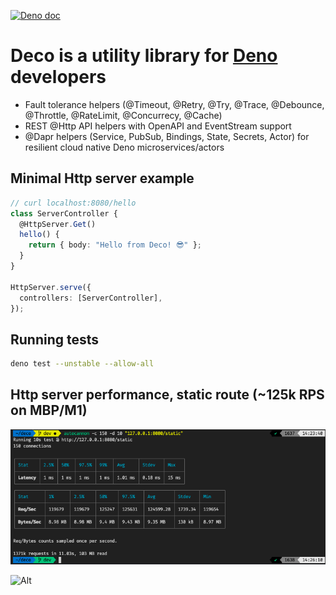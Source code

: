 [![Deno doc](https://doc.deno.land/badge.svg)](https://doc.deno.land/https/deno.land/x/deco/mod.ts)

# Deco is a utility library for [Deno](https://deno.land) developers

- Fault tolerance helpers (@Timeout, @Retry, @Try, @Trace, @Debounce, @Throttle,
  @RateLimit, @Concurrecy, @Cache)
- REST @Http API helpers with OpenAPI and EventStream support
- @Dapr helpers (Service, PubSub, Bindings, State, Secrets, Actor) for resilient
  cloud native Deno microservices/actors

## Minimal Http server example

```typescript
// curl localhost:8080/hello
class ServerController {
  @HttpServer.Get()
  hello() {
    return { body: "Hello from Deco! 😎" };
  }
}

HttpServer.serve({
  controllers: [ServerController],
});
```

## Running tests

```sh
deno test --unstable --allow-all
```

## Http server performance, static route (~125k RPS on MBP/M1)

![Http server benchmark](images/bench.png)

![Alt](https://repobeats.axiom.co/api/embed/65f6f2f7d5aacd6dd7e28591bd3878d151d34f6a.svg "Repobeats analytics image")
